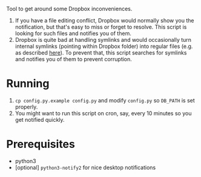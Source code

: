 Tool to get around some Dropbox inconveniences.

1. If you have a file editing conflict, Dropbox would normally show you the notification, but that's easy to miss or forget to resolve. This script is looking for such files and notifies you of them.
2. Dropbox is quite bad at handling symlinks and would occasionally turn internal symlinks (pointing within Dropbox folder) into regular files (e.g. as described [here](http://www.paulingraham.com/dropbox-and-symlinks.html)). To prevent that, this script searches for symlinks and notifies you of them to prevent corruption.

# Running
1. `cp config.py.example config.py` and modify `config.py` so `DB_PATH` is set properly.
2. You might want to run this script on cron, say, every 10 minutes so you get notified quickly.

# Prerequisites
* python3
* [optional] `python3-notify2` for nice desktop notifications

